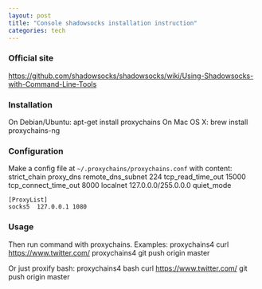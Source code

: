 ```yaml
---
layout: post
title: "Console shadowsocks installation instruction"
categories: tech
---
```


### Official site
<a href='https://github.com/shadowsocks/shadowsocks/wiki/Using-Shadowsocks-with-Command-Line-Tools' target='blank'>https://github.com/shadowsocks/shadowsocks/wiki/Using-Shadowsocks-with-Command-Line-Tools</a>

### Installation
On Debian/Ubuntu:
    apt-get install proxychains
On Mac OS X:
    brew install proxychains-ng

### Configuration
Make a config file at `~/.proxychains/proxychains.conf` with content:
    strict_chain
    proxy_dns 
    remote_dns_subnet 224
    tcp_read_time_out 15000
    tcp_connect_time_out 8000
    localnet 127.0.0.0/255.0.0.0
    quiet_mode
    
    [ProxyList]
    socks5  127.0.0.1 1080

### Usage
Then run command with proxychains. Examples:
    proxychains4 curl https://www.twitter.com/
    proxychains4 git push origin master

Or just proxify bash:
    proxychains4 bash
    curl https://www.twitter.com/
    git push origin master
